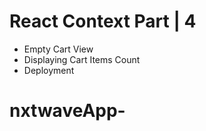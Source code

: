 # React Context Part | 4

- Empty Cart View
- Displaying Cart Items Count
- Deployment
# nxtwaveApp-
